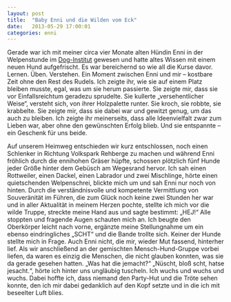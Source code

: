 ```yaml
---
layout: post
title:  "Baby Enni und die Wilden vom Eck"
date:   2013-05-29 17:00:01
categories: enni
---
```


Gerade war ich mit meiner circa vier Monate alten Hündin Enni in der
Welpenstunde im [Dog-Institut](http://www.dog-institut.de) gewesen und hatte
altes Wissen mit einem neuen Hund aufgefrischt. Es war bereichernd so wie all
die Kurse davor. Lernen. Üben. Verstehen. Ein Moment zwischen Enni und mir –
kostbare Zeit ohne den Rest des Rudels. Ich zeigte ihr, wie sie auf einem Platz
bleiben musste, egal, was um sie herum passierte. Sie zeigte mir, dass sie vor
Einfallsreichtum geradezu sprudelte. Sie kullerte „versehentlicher Weise“,
versteht sich, von ihrer Holzpalette runter. Sie kroch, sie robbte, sie
krabbelte. Sie zeigte mir, dass sie dabei war und gewitzt genug, um das auch zu
bleiben. Ich zeigte ihr meinerseits, dass alle Ideenvielfalt zwar zum Lieben
war, aber ohne den gewünschten Erfolg blieb. Und sie entspannte – ein Geschenk
für uns beide.

Auf unserem Heimweg entschieden wir kurz entschlossen, noch einen Schlenker in
Richtung Volkspark Rehberge zu machen und während Enni fröhlich durch die
ennihohen Gräser hüpfte, schossen plötzlich fünf Hunde jeder Größe hinter dem
Gebüsch am Wegesrand hervor. Ich sah einen Rottweiler, einen Dackel, einen
Labrador und zwei Mischlinge, hörte einen quietschenden Welpenschrei, blickte
mich um und sah Enni nur noch von hinten.  Durch die verständnisvolle und
kompetente Vermittlung von Souveränität im Führen, die zum Glück noch keine zwei
Stunden her war und in aller Aktualität in meinem Herzen pochte, stellte ich
mich vor die wilde Truppe, streckte meine Hand aus und sagte bestimmt: „HEJ!“
Alle stoppten und fragende Augen schauten mich an. Ich beugte den Oberkörper
leicht nach vorne, ergänzte meine Stellungnahme um ein ebenso eindringliches
„SCHT“ und die Bande trollte sich.  Keiner der Hunde stellte mich in Frage. Auch
Enni nicht, die mir, wieder Mut fassend, hinterher lief. Als wir anschließend an
der gemischten Mensch-Hund-Gruppe vorbei liefen, da waren es einzig die
Menschen, die nicht glauben konnten, was sie da gerade gesehen hatten. „Was hat
die jemacht?“ „Nüscht, bloß scht, hatse jesacht.“, hörte ich hinter uns
ungläubig tuscheln.  Ich wuchs und wuchs und wuchs. Dabei hoffte ich, dass
niemand den Party-Hut und die Tröte sehen konnte, den ich mir dabei gedanklich
auf den Kopf setzte und in die ich mit beseelter Luft blies.
